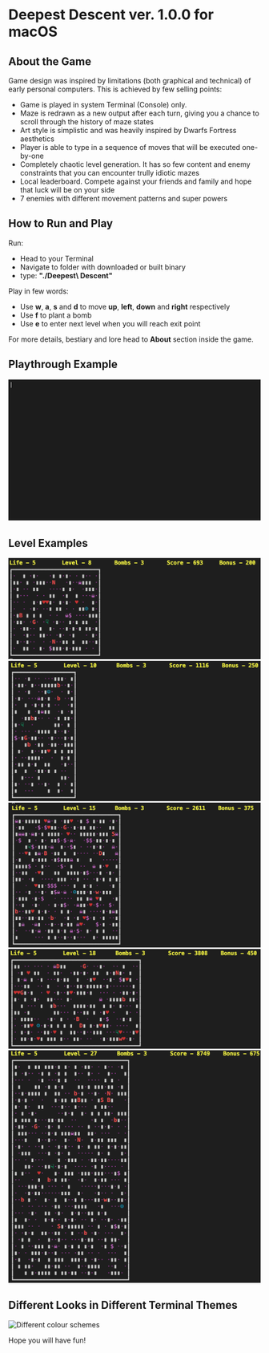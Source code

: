 # Deepest Descent ver. 1.0.0 for macOS

## About the Game
Game design was inspired by limitations (both graphical and technical) of early personal computers. This is achieved by few selling points:
* Game is played in system Terminal (Console) only.
* Maze is redrawn as a new output after each turn, giving you a chance to scroll through the history of maze states
* Art style is simplistic and was heavily inspired by Dwarfs Fortress aesthetics
* Player is able to type in a sequence of moves that will be executed one-by-one
* Completely chaotic level generation. It has so few content and enemy constraints that you can encounter trully idiotic mazes
* Local leaderboard. Compete against your friends and family and hope that luck will be on your side
* 7 enemies with different movement patterns and super powers

## How to Run and Play
Run:
* Head to your Terminal
* Navigate to folder with downloaded or built binary
* type: **"./Deepest\ Descent"**

Play in few words:
* Use **w**, **a**, **s** and **d** to move **up**, **left**, **down** and **right** respectively
* Use **f** to plant a bomb
* Use **e** to enter next level when you will reach exit point

For more details, bestiary and lore head to **About** section inside the game.

## Playthrough Example
![Quick playthrough](/Img/deepest-descent.gif)

## Level Examples
![Level #1 example](/Img/deepest-descent-lvl-01.png)
![Level #2 example](/Img/deepest-descent-lvl-02.png)
![Level #3 example](/Img/deepest-descent-lvl-03.png)
![Level #4 example](/Img/deepest-descent-lvl-04.png)
![Level #5 example](/Img/deepest-descent-lvl-05.png)

## Different Looks in Different Terminal Themes
![Different colour schemes](/Img/deepest-descent-consoles)

Hope you will have fun!
